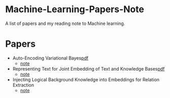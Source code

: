 # Machine-Learning-Papers-Note
A list of papers and my reading note to Machine learning.

# Papers

 - Auto-Encoding Variational Bayes[pdf](https://arxiv.org/pdf/1312.6114v10.pdf)
   - [note](https://hackmd.io/s/ry8kn7Fc)
 - Representing Text for Joint Embedding of Text and Knowledge Bases[pdf](http://research.microsoft.com/en-us/um/people/hoifung/papers/emnlp15.pdf)
   - [note](https://hackmd.io/OwFgrAHAhgpgzANgLTCmAnEkAGUSITohIwBGEAZggMbpgBMsFQA=?view)
 - Injecting Logical Background Knowledge into Embeddings for Relation Extraction
   - [note](https://hackmd.io/MzDGFMAYEZgVgLQDNgBMBsCAsEDsCAOLVJBaCdXAQwCNQMBOLIA=?view)
